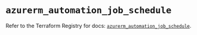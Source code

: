 # `azurerm_automation_job_schedule`

Refer to the Terraform Registry for docs: [`azurerm_automation_job_schedule`](https://registry.terraform.io/providers/hashicorp/azurerm/4.3.0/docs/resources/automation_job_schedule).
